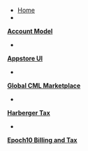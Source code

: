 - [Home](/)
- <strong>
[Account Model](account-model/README.md)</strong>
- <strong>
[Appstore UI](appstore_ui/README.md)</strong>
- <strong>
[Global CML Marketplace](epoch10_billing_tax/marketplace_trade_maintainer_seat.md)</strong>
- <strong>
[Harberger Tax](harberger_tax/README.md)</strong>
- <strong>
[Epoch10 Billing and Tax](epoch10_billing_tax/README.md)</strong>
